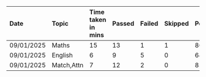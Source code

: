 |Date      |Topic     |Time taken in mins|Passed|Failed|Skipped|Percentage|
|:---------|:---------|:-----------------|:-----|:-----|:------|:---------|
|09/01/2025|Maths     |15                |13    |1     |1      |86%       |
|09/01/2025|English   |6                 |9     |5     |0      |64%       |
|09/01/2025|Match,Attn|7                 |12    |2     |0      |85%       |
